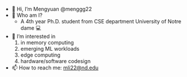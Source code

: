 - 👋 Hi, I’m Mengyuan @menggg22
- :information_desk_person: Who am I?
  - A 4th year Ph.D. student from CSE department University of Notre dame :computer:
- 👀 I’m interested in 
  1. in memory computing 
  2. emerging ML workloads 
  3. edge computing
  4. hardware/software codesign 
- 📫 How to reach me: 
  mli22@nd.edu

<!---
menggg22/menggg22 is a ✨ special ✨ repository because its `README.md` (this file) appears on your GitHub profile.
You can click the Preview link to take a look at your changes.
--->

